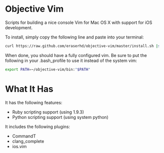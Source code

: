 Objective Vim
=============

Scripts for building a nice console Vim for Mac OS X with support for iOS
development.

To install, simply copy the following line and paste into your terminal:

``` bash
curl https://raw.github.com/eraserhd/objective-vim/master/install.sh |sh
```

When done, you should have a fully configured vim.  Be sure to put the
following in your .bash_profile to use it instead of the system vim:

``` bash
export PATH=~/objective-vim/bin:"$PATH"
```

What It Has
===========

It has the following features:

 * Ruby scripting support (using 1.9.3)
 * Python scripting support (using system python)

It includes the following plugins:

 * CommandT
 * clang\_complete
 * ios.vim
 
